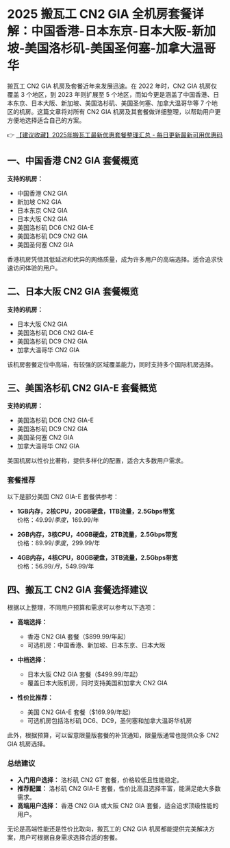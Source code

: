# 2025 搬瓦工 CN2 GIA 全机房套餐详解：中国香港-日本东京-日本大阪-新加坡-美国洛杉矶-美国圣何塞-加拿大温哥华

搬瓦工 CN2 GIA 机房及套餐近年来发展迅速。在 2022 年时，CN2 GIA 机房仅覆盖 3 个地区，到 2023 年则扩展至 5 个地区，而如今更是涵盖了中国香港、日本东京、日本大阪、新加坡、美国洛杉矶、美国圣何塞、加拿大温哥华等 7 个地区的机房。这篇文章将对所有 CN2 GIA 机房及其套餐做详细整理，以帮助用户更方便地选择适合自己的方案。

👉 [【建议收藏】2025年搬瓦工最新优惠套餐整理汇总 - 每日更新最新可用优惠码](https://bit.ly/banwagon)

## 一、中国香港 CN2 GIA 套餐概览

**支持的机房：**  
- 中国香港 CN2 GIA  
- 新加坡 CN2 GIA  
- 日本东京 CN2 GIA  
- 日本大阪 CN2 GIA  
- 美国洛杉矶 DC6 CN2 GIA-E  
- 美国洛杉矶 DC9 CN2 GIA  
- 美国圣何塞 CN2 GIA  

香港机房凭借其低延迟和优异的网络质量，成为许多用户的高端选择。适合追求快速访问体验的用户。

## 二、日本大阪 CN2 GIA 套餐概览

**支持的机房：**  
- 日本大阪 CN2 GIA  
- 美国洛杉矶 DC6 CN2 GIA-E  
- 美国洛杉矶 DC9 CN2 GIA  
- 加拿大温哥华 CN2 GIA  

该机房套餐定位中高端，有较强的区域覆盖能力，同时支持多个国际机房选择。

## 三、美国洛杉矶 CN2 GIA-E 套餐概览

**支持的机房：**  
- 美国洛杉矶 DC6 CN2 GIA-E  
- 美国洛杉矶 DC9 CN2 GIA  
- 美国圣何塞 CN2 GIA  
- 加拿大温哥华 CN2 GIA  

美国机房以性价比著称，提供多样化的配置，适合大多数用户需求。

### 套餐推荐

以下是部分美国 CN2 GIA-E 套餐供参考：

- **1GB内存，2核CPU，20GB硬盘，1TB流量，2.5Gbps带宽**  
  价格：$49.99/季度，$169.99/年  

- **2GB内存，3核CPU，40GB硬盘，2TB流量，2.5Gbps带宽**  
  价格：$89.99/季度，$299.99/年  

- **4GB内存，4核CPU，80GB硬盘，3TB流量，2.5Gbps带宽**  
  价格：$56.99/月，$549.99/年  

## 四、搬瓦工 CN2 GIA 套餐选择建议

根据以上整理，不同用户预算和需求可以参考以下选项：

- **高端选择：**  
  - 香港 CN2 GIA 套餐（$899.99/年起）  
  - 可选机房：中国香港、新加坡、日本东京、日本大阪  

- **中档选择：**  
  - 日本大阪 CN2 GIA 套餐（$499.99/年起）  
  - 覆盖日本大阪机房，同时支持美国和加拿大 CN2 GIA  

- **性价比推荐：**  
  - 美国 CN2 GIA-E 套餐（$169.99/年起）  
  - 可选机房包括洛杉矶 DC6、DC9，圣何塞和加拿大温哥华机房  

此外，根据预算，可以留意限量版套餐的补货通知，限量版通常也提供众多 CN2 GIA 机房选择。

### 总结建议

- **入门用户选择：** 洛杉矶 CN2 GT 套餐，价格较低且性能稳定。  
- **推荐配置：** 洛杉矶 CN2 GIA-E 套餐，性价比高且选择丰富，能满足绝大多数需求。  
- **高端用户选择：** 香港 CN2 GIA 或大阪 CN2 GIA 套餐，适合追求顶级性能的用户。

无论是高端性能还是性价比取向，搬瓦工的 CN2 GIA 机房都能提供完美解决方案，用户可根据自身需求选择合适的套餐。